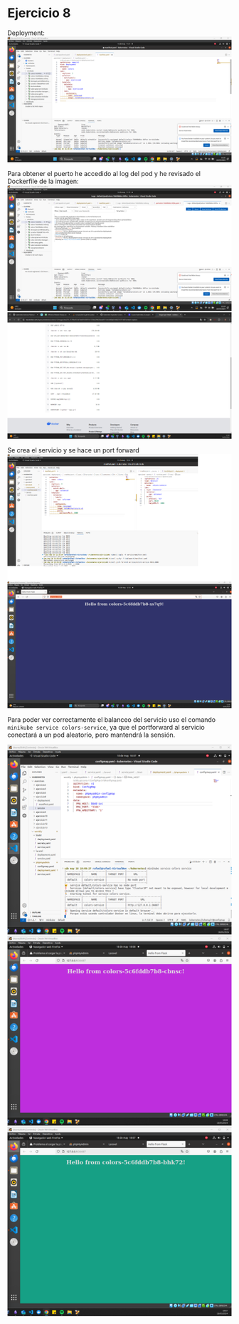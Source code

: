 # Ejercicio 8

Deployment: 
![alt text](images/0.png)

Para obtener el puerto he accedido al log del pod y he revisado el Dockerfile de la imagen: 
![alt text](images/1.png)
![alt text](images/2.png)

Se crea el servicio y se hace un port forward
![alt text](images/3.png)
![alt text](images/4.png)

Para poder ver correctamente el balanceo del servicio uso el comando ``minikube service colors-service``, ya que  el portforward al servicio conectará a un pod aleatorio, pero mantendrá la sensión.

![alt text](images/image-2.png)
![alt text](images/image.png)
![alt text](images/image-1.png)
